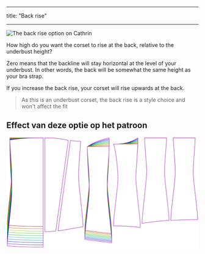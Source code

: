 - - -
title: "Back rise"
- - -

![The back rise option on Cathrin](./backrise.svg)

How high do you want the corset to rise at the back, relative to the underbust height?

Zero means that the backline will stay horizontal at the level of your underbust. In other words, the back will be somewhat the same height as your bra strap.

If you increase the back rise, your corset will rise upwards at the back.

> As this is an underbust corset, the back rise is a style choice and won't affect the fit

## Effect van deze optie op het patroon

![This image shows the effect of this option by superimposing several variants that have a different value for this option](cathrin_backrise_sample.svg "Effect of this option on the pattern")
